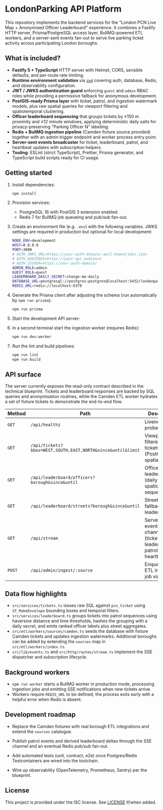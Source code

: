 
# LondonParking API Platform

This repository implements the backend services for the "London PCN Live Map + Anonymised Officer Leaderboard" experience. It
combines a Fastify HTTP server, Prisma/PostgreSQL access layer, BullMQ-powered ETL workers, and a server-sent events fan-out to
serve live parking ticket activity across participating London boroughs.

## What is included?

- **Fastify 5 + TypeScript** HTTP server with Helmet, CORS, sensible defaults, and per-route rate limiting.
- **Runtime environment validation** via [`zod`](https://github.com/colinhacks/zod) covering auth, database, Redis, and
  observability configuration.
- **JWT / JWKS authentication guard** enforcing `guest` and `admin` RBAC roles while providing a permissive fallback for
  anonymous development.
- **PostGIS-ready Prisma layer** with ticket, patrol, and ingestion watermark models, plus raw spatial queries for viewport
  filtering and spatiotemporal clustering.
- **Officer leaderboard sequencing** that groups tickets by ≤150 m proximity and ≤12 minute windows, applying deterministic daily
  salts for privacy-preserving "Parking Officer N" labelling.
- **Redis + BullMQ ingestion pipeline** (Camden fixture source provided) together with an admin trigger endpoint and worker
  process entry point.
- **Server-sent events broadcaster** for ticket, leaderboard, patrol, and heartbeat updates with subscription helpers.
- **Tooling**: ESLint (strict TypeScript), Prettier, Prisma generator, and TypeScript build scripts ready for CI usage.


## Getting started

1. Install dependencies:

   ```bash
   npm install
   ```

2. Provision services:

   - PostgreSQL 16 with PostGIS 3 extension enabled.
   - Redis 7 for BullMQ job queueing and pub/sub fan-out.

3. Create an environment file (e.g. `.env`) with the following variables. JWKS settings are required in production but optional
   for local development:


   ```bash
   NODE_ENV=development
   HOST=0.0.0.0
   PORT=3000
   # AUTH_JWKS_URL=https://your-auth-domain/.well-known/jwks.json
   # AUTH_AUDIENCE=https://your-api-audience
   # AUTH_ISSUER=https://your-auth-domain/
   ADMIN_ROLE=admin
   GUEST_ROLE=guest
   LEADERBOARD_DAILY_SECRET=change-me-daily
   DATABASE_URL=postgresql://postgres:postgres@localhost:5432/londonparking
   REDIS_URL=redis://localhost:6379
   ```

4. Generate the Prisma client after adjusting the schema (run automatically by `npm run prisma`):

   ```bash
   npm run prisma
   ```

5. Start the development API server:

6. In a second terminal start the ingestion worker (requires Redis):

   ```bash
   npm run dev:worker
   ```

7. Run the lint and build pipelines:

   ```bash
   npm run lint
   npm run build

   ```

## API surface

The server currently exposes the read-only contract described in the technical blueprint. Tickets and leaderboard responses are
backed by SQL queries and anonymisation routines, while the Camden ETL worker hydrates a set of fixture tickets to demonstrate the
end-to-end flow.


| Method | Path | Description | Auth |
| ------ | ---- | ----------- | ---- |
| `GET` | `/api/healthz` | Liveness probe | none |
| `GET` | `/api/tickets?bbox=WEST,SOUTH,EAST,NORTH&since&until&limit` | Viewport-filtered PCN tickets (PostGIS spatial query) | `guest` |
| `GET` | `/api/leaderboard/officers?borough&since&until` | Officer leaderboard (daily salted spatiotemporal sequences) | `guest` |
| `GET` | `/api/leaderboard/streets?borough&since&until` | Street-level fallback leaderboard | `guest` |
| `GET` | `/api/stream` | Server-sent events channel (ticket, leaderboard, patrol, heartbeat) | `guest` |
| `POST` | `/api/admin/ingest/:source` | Enqueue an ETL ingestion job via BullMQ | `admin` |

## Data flow highlights

- `src/services/tickets.ts` issues raw SQL against `pcn_ticket` using `ST_MakeEnvelope` bounding boxes and temporal filters.
- `src/services/leaderboard.ts` groups tickets into patrol sequences using haversine distance and time thresholds, hashes the
  grouping with a daily secret, and emits ranked officer labels plus street aggregates.
- `src/etl/workers/sources/camden.ts` seeds the database with fixture Camden tickets and updates ingestion watermarks. Additional
  boroughs can be added by extending the `sources` map in `src/etl/workers/index.ts`.
- `src/lib/events.ts` and `src/http/routes/stream.ts` implement the SSE dispatcher and subscription lifecycle.

## Background workers

- `npm run worker` starts a BullMQ worker in production mode, processing ingestion jobs and emitting SSE notifications when new
  tickets arrive.
- Workers require `REDIS_URL` to be defined; the process exits early with a helpful error when Redis is absent.

## Development roadmap

- Replace the Camden fixtures with real borough ETL integrations and extend the `sources` catalogue.
- Publish patrol events and derived leaderboard deltas through the SSE channel and an eventual Redis pub/sub fan-out.
- Add automated tests (unit, contract, e2e) once Postgres/Redis Testcontainers are wired into the toolchain.

- Wire up observability (OpenTelemetry, Prometheus, Sentry) per the blueprint.

## License

This project is provided under the ISC license. See [LICENSE](LICENSE) if/when added.
